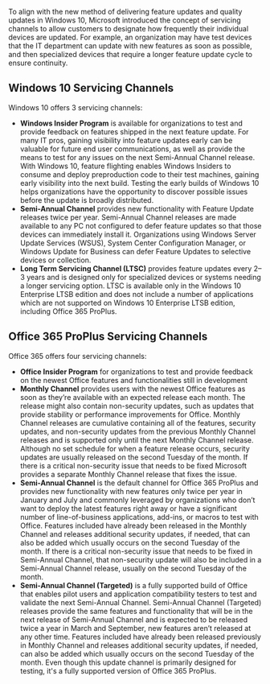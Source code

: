 To align with the new method of delivering feature updates and quality updates in Windows 10, Microsoft introduced the concept of servicing channels to allow customers to designate how frequently their individual devices are updated. For example, an organization may have test devices that the IT department can update with new features as soon as possible, and then specialized devices that require a longer feature update cycle to ensure continuity. 

## Windows 10 Servicing Channels
Windows 10 offers 3 servicing channels:

- **Windows Insider Program** is available for organizations to test and provide feedback on features shipped in the next feature update. For many IT pros, gaining visibility into feature updates early can be valuable for future end user communications, as well as provide the means to test for any issues on the next Semi-Annual Channel release. With Windows 10, feature flighting enables Windows Insiders to consume and deploy preproduction code to their test machines, gaining early visibility into the next build. Testing the early builds of Windows 10 helps organizations have the opportunity to discover possible issues before the update is broadly distributed.
- **Semi-Annual Channel** provides new functionality with Feature Update releases twice per year. Semi-Annual Channel releases are made available to any PC not configured to defer feature updates so that those devices can immediately install it. Organizations using Windows Server Update Services (WSUS), System Center Configuration Manager, or Windows Update for Business can defer Feature Updates to selective devices or collection. 
- **Long Term Servicing Channel (LTSC)** provides feature updates every 2–3 years and is designed only for specialized devices or systems needing a longer servicing option. LTSC is available only in the Windows 10 Enterprise LTSB edition and does not include a number of applications which are not supported on Windows 10 Enterprise LTSB edition, including Office 365 ProPlus.

## Office 365 ProPlus Servicing Channels
Office 365 offers four servicing channels:

- **Office Insider Program** for organizations to test and provide feedback on the newest Office features and functionalities still in development
- **Monthly Channel** provides users with the newest Office features as soon as they’re available with an expected release each month. The release might also contain non-security updates, such as updates that provide stability or performance improvements for Office. Monthly Channel releases are cumulative containing all of the features, security updates, and non-security updates from the previous Monthly Channel releases and is supported only until the next Monthly Channel release. Although no set schedule for when a feature release occurs, security updates are usually released on the second Tuesday of the month. If there is a critical non-security issue that needs to be fixed Microsoft provides a separate Monthly Channel release that fixes the issue. 
- **Semi-Annual Channel** is the default channel for Office 365 ProPlus and provides new functionality with new features only twice per year in January and July and commonly leveraged by organizations who don’t want to deploy the latest features right away or have a significant number of line-of-business applications, add-ins, or macros to test with Office. Features included have already been released in the Monthly Channel and releases additional security updates, if needed, that can also be added which usually occurs on the second Tuesday of the month. If there is a critical non-security issue that needs to be fixed in Semi-Annual Channel, that non-security update will also be included in a Semi-Annual Channel release, usually on the second Tuesday of the month.
- **Semi-Annual Channel (Targeted)** is a fully supported build of Office that enables pilot users and application compatibility testers to test and validate the next Semi-Annual Channel. Semi-Annual Channel (Targeted) releases provide the same features and functionality that will be in the next release of Semi-Annual Channel and is expected to be released twice a year in March and September, new features aren’t released at any other time. Features included have already been released previously in Monthly Channel and releases additional security updates, if needed, can also be added which usually occurs on the second Tuesday of the month. Even though this update channel is primarily designed for testing, it's a fully supported version of Office 365 ProPlus.

